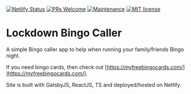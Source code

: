 [![Netlify Status](https://api.netlify.com/api/v1/badges/71677ef4-3c0e-47cd-9e27-e5427cdef572/deploy-status)](https://app.netlify.com/sites/lockdown-bingo-caller/deploys)
[![PRs Welcome](https://img.shields.io/badge/PRs-welcome-green.svg?style=flat-square&logo=Github)](http://makeapullrequest.com)
[![Maintenance](https://img.shields.io/badge/Maintained%3F-yes-green.svg?style=flat-square)](https://github.com/tgallacher/lockdown-bingo-caller/graphs/commit-activity)
[![MIT license](https://img.shields.io/badge/License-MIT-blue.svg)](https://github.com/tgallacher/lockdown-bingo-caller/blob/master/LICENSE)

# Lockdown Bingo Caller

A simple Bingo caller app to help when running your family/friends Bingo night.

If you need bingo cards, then check out [https://myfreebingocards.com/](https://myfreebingocards.com/).

Site is built with GatsbyJS, ReactJS, TS and deployed/hosted on Netlify.
